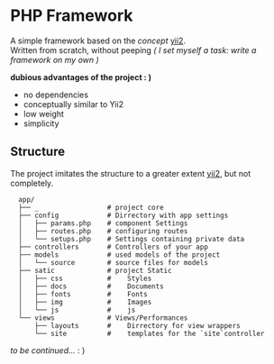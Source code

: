 # PHP Framework
A simple framework based on the *concept* [yii2]( https://github.com/yiisoft/yii2-app-advanced ).  
Written from scratch, without peeping *( I set myself a task: write a framework on my own )* 
  
**dubious advantages of the project : )**
- no dependencies
- conceptually similar to Yii2
- low weight
- simplicity

## Structure
The project imitates the structure to a greater extent [yii2]( https://github.com/yiisoft/yii2-app-advanced ), but not completely.
```
  app/
  ├── _                 # project core
  ├── config            # Dirrectory with app settings
  │   ├── params.php    # component Settings
  │   ├── routes.php    # configuring routes
  │   └── setups.php    # Settings containing private data
  ├── controllers       # Controllers of your app
  ├── models            # used models of the project
  │   └── source        # source files for models
  ├── satic             # project Static
  │   ├── css           #    Styles
  │   ├── docs          #    Documents
  │   ├── fonts         #    Fonts
  │   ├── img           #    Images
  │   └── js            #    js
  └── views             # Views/Performances
      ├── layouts       #    Dirrectory for view wrappers
      └── site          #    templates for the `site`controller
```

*to be continued...* : )